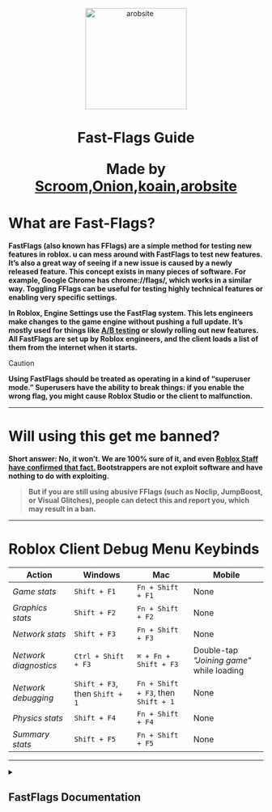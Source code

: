 
<p align="center">
<img src="https://cdn3.emoji.gg/emojis/602959-boobs.gif" alt="arobsite" height="200">
                                                                                                                                                                                                                                                                               </p>
<div align="center">
                                                                                                                                                                                                                                                                               <h1>
Fast-Flags Guide

Made by <a href="https://discord.com/users/1254472513199673347">Scroom</a>,<a href="https://discord.com/users/1104189426374033519">Onion</a>,<a href="https://discord.com/users/1344953953095258144">koain</a>,<a href="https://discord.com/users/1395141912339677186">arobsite</a>
                                                                                                                                                                                                                                                                               </h1>
                                                                                                                                                                                                                                                                              </div>

# What are Fast-Flags?
**FastFlags (also known has FFlags) are a simple method for testing new features in roblox. u can mess around with FastFlags to test new features. It’s also a great way of seeing if a new issue is caused by a newly released feature. This concept exists in many pieces of software. For example, Google Chrome has chrome://flags/, which works in a similar way. Toggling FFlags can be useful for testing highly technical features or enabling very specific settings.**

**In Roblox, Engine Settings use the FastFlag system. This lets engineers make changes to the game engine without pushing a full update. It’s mostly used for things like [A/B testing](https://wikipedia.org/wiki/A/B_testing) or slowly rolling out new features. All FastFlags are set up by Roblox engineers, and the client loads a list of them from the internet when it starts.**
> [!CAUTION]
> **Using FastFlags should be treated as operating in a kind of “superuser mode.” Superusers have the ability to break things: if you enable the wrong flag, you might cause Roblox Studio or the client to malfunction.**
---
# Will using this get me banned?
**Short answer: No, it won’t. We are 100% sure of it, and even [Roblox Staff have confirmed that fact.](https://devforum.roblox.com/t/welcoming-byfron-to-roblox/2018233/693?u=xtremeguy2256 ) Bootstrappers are not exploit software and have nothing to do with exploiting.**
> **But if you are still using abusive FFlags (such as Noclip, JumpBoost, or Visual Glitches), people can detect this and report you, which may result in a ban.**
---
# Roblox Client Debug Menu Keybinds
| **Action**             | **Windows**              | **Mac**                   | **Mobile**                                    |
|------------------------|--------------------------|---------------------------|-----------------------------------------------|
| *Game stats*           | `Shift + F1`             | `Fn + Shift + F1`         | None                                          |
| *Graphics stats*       | `Shift + F2`             | `Fn + Shift + F2`         | None                                          |
| *Network stats*        | `Shift + F3`             | `Fn + Shift + F3`         | None                                          |
| *Network diagnostics*  | `Ctrl + Shift + F3`      | `⌘ + Fn + Shift + F3`     | Double-tap *"Joining game"* while loading    |
| *Network debugging*    | `Shift + F3`, then `Shift + 1` | `Fn + Shift + F3`, then `Shift + 1` | None |
| *Physics stats*        | `Shift + F4`             | `Fn + Shift + F4`         | None                                          |
| *Summary stats*        | `Shift + F5`             | `Fn + Shift + F5`         | None                                          |
---

<details>
<summary><h2><strong>FastFlags Documentation</strong></h2></summary>
<h2>What sites/bot are available for finding Fast-Flags?</h2>

**[FVariables](https://raw.githubusercontent.com/MaximumADHD/Roblox-Client-Tracker/roblox/FVariables.txt) ~ A sorted list of fast variables, which are used by Roblox to toggle changes to the engine remotely on multiple platforms without having to redeploy the client**

**[Flemish FastFlags](https://discord.gg/UHfwyxjeya) ~ This bot brings together all the features in one place. Instead of using separate tools like FVariables, you can access and use every FastFlag-related function through simple commands**

---
<details>
<summary><h2>Fast-Flags Tips-Explanations</h2></summary>

> 1. Roblox is mainly a CPU based game.
> 2. You can find fastflags in the Roblox Dev Console Memory.
> 3. FLogDebugShowFlagState is 90% correct; it only turns 100% correct when you join a game.
> 4. Having overlays can actually harm FPS, so yes. `FFlagDebugDisplayFPS` can actually reduce FPS.
> 5. Disabling **all** `telemetry`, will not do anything in terms of performance. It will also cause visual and other bugs.
---
<details>
<summary><h2>Fast-Flags Bits</h2></summary>

**A "bit" is how much data can be processed. For example, 64 bit will process more data than a 32 bit.**

**There is only 3 types of bits in fastflags**

> **32 Bit - Maximum value is 2,147,483,647**
>
> **16 Bit - Maximum value is 32,767**
>
> **8 Bit - Maximum value is 255.**

**These maximum values all can be checked with flagstate. 8 bit fastflags are generally useless and have no use.**

---
<details>
<summary><h2>Fast-Flags Headers</h2></summary>

> 1. `_IXP` ~ Internet Exchange Point. Used in IP networking, allowing Internet Service Providers (ISPs) to exchange traffic between their networks.
> 2. `_Staged` ~ A replica of a production environment, often used for testing or staging purposes.
> 3. `_PlaceFilter` ~ A filter that restricts FastFlags to a specific experience (place). Useful for saving time when switching between different games.
> 4. `_DataCenterFilter` ~ Similar to _PlaceFilter, but applies to datacenter IDs. Mainly useful for RakNet-related FastFlags.
```
{ "DFFlagDebugPauseVoxelizer_PlaceFilter": "True;GameID",
"DFIntConnectionMTUSize_DataCenterFilter": "1472;DataCenterID" }
```
---
<details>
<summary><h2><strong>Fast-Flags Configuration Prefixes</strong></h2></summary>

---
### `DFFlag`
> **Dynamic Fast Flag**
> - **Type:** Boolean (`true/false`)
> - **Description:** A dynamic flag that can be modified during runtime. It automatically updates every 5 minutes, reflecting any changes made to it.

### `FFlag`
> **Fast Flag**
> - **Type:** Boolean (`true/false`)
> - **Description:** A static flag that is initialized once and does not change throughout the session. It remains constant until a new session begins.

### `FInt`
> **Fast Integer**
> - **Type:** Integer (`-2147483648` to `2147483647`)
> - **Description:** A static integer that is initialized once and remains unchanged throughout the session. It only updates when a new session starts.

### `DFInt`
> **Dynamic Fast Integer**
> - **Type:** Integer (`-2147483648` to `2147483647`)
> - **Description:** A dynamic integer that can be updated during runtime. It refreshes automatically every 5 minutes to reflect any changes.

### `FLog`
> **Fast Log**
> - **Type:** Boolean (`true/false`) or Integer (`-2147483648` to `2147483647`) or Byte (`Warning, Verbose, ect`)
> - **Description:** A static log variable that is initialized once and does not change until a new session. It remains constant until the session is reset.

### `DFLog`
> **Dynamic Fast Log**
> - **Type:** Boolean (`true/false`) or Integer (`-2147483648` to `2147483647`) or Byte (`Warning, Verbose, ect`)
> - **Description:** A dynamic log variable that can change during runtime. It automatically refreshes every 5 minutes to reflect any updates made.

### `FString`
> **Fast String**
> - **Type:** String (`text`)
> - **Description:** A static string variable that is initialized once and remains unchanged throughout the session. It does not update until a new session starts.

### `DFString`
> **Dynamic Fast String**
> - **Type:** String (`text`)
> - **Description:** A dynamic string that can be updated during runtime. It automatically updates every 5 minutes to reflect any changes made.

### `SFFlag`
> **Synchronized Fast Flag**
> **Type:** Boolean (`true/false`) or Integer (`-2147483648` to `2147483647`)
> **Description:** A synchronized flag variable that is loaded by the server and sent to the client. It ensures that the flag’s state is consistent across different clients. The flag's value is forced by the server and cannot be changed by the client (you).
---
<details>
<summary><h2><strong>Fast-Flags Acronyms</strong></h2></summary>

---
> # "A" Letter Acronym FastFlags
---
```
AR: Augmented Reality
AI: Artificial Intelligence

Avg: Average
Agg: Aggregate
ACK: Acknowledge
ABR: Adaptive Bitrate
ACS: Access Control System
AUM: Assets under management
ACE: Animation Curve-Clip Editor
ACR: Asset Content-Cache Resolver
AES: Advanced Encryption Standard
AMC: Automated Moderation Capture
ACP: Accelerated Collision Pipeline
API: Application Programming Interface
ATC: Asset Transaction Cache / Automatic TXT Capture

Auth: Authentication
ASAN: AddressSanitizer
ACCb: Access Control Callback
AABB: Axis-Aligned Bounding Box
APGS: Asynchronous Projected Gauss-Seidel
ASTC: Adaptive Scalable Texture Compression
AICO: Artificial Intelligence Code Completion-Assistant

Async: Asynchronous
Arg-Args: Argument(s)
Aniso: Anisotropic Filtering
```

---
> # "B" Letter Acronym FastFlags
---
```
BW: Bandwidth
BG: Backgroun
BC: Block Compression
BVH: Bounding Volume Hierarchy
BPS: Bytes-Bits Per Seconds
BFS: Breadth-First Search
BTID: Browser Tracking-Token ID
```
---
> # "C" Letter Acronym FastFlags
---
```
CN: China
CD: Compositor Debugger

CTA: Call to Action
CPP: C++ [C Plus Plus]
CFM: Custom Fonts Module
CLI: Client-Command Line Interface
CSG: Constructive Solid Geometry
CCD: Cyclic Coordinate Descent
CDN: Content Delivery Network
CJK: Chinese-Japanese-Korean
CPU: Central Processing Unit
CSV: Comma-Separated Values
CDC: Compressed Data Codec
CFL: Courant–Friedrichs–Lewy Condition

Cull: Culling
CFrame: Coordinate Frame
Calc: Calculation/Calculate
```
---
> # "D" Letter Acronym FastFlags
---
```
DB: Database
DC: Data Carrier
Diff: Difference
DPI: Dots per inch
DMP: DataModelPatch
DOF: Depth of Field
DNS: Domain Name System
DSP: Digital Signal Processing
DCR: Developer Console Rewrite
DRM: Digital Rights Management
DRS: Dynamic Resolution Scaling
DXT: DIrectX Texture Compression (S3TC)
Diq: Data Ingestion Quota / Delay-In-Queue
DCD: Data Carrier Detection-Decomposition / Dynamic CSG Decomposition
```
---
> # "E" Letter Acronym FastFlags
---
```
EXP: Experience
ELF: Event Logging Framework

Exec: Execute
Email: Electronic Mail
ESEI: Event Stream Edge Ingestion
```
---
> # "F" Letter Acronym FastFlags
---
```
FC: Fast Cluster
FV: FastVariables
FK: Forward Kinematics

FIB: Future Is Bright
FPS: Frames Per Second
FRM: Frame Rate Manager
FSM: Froxel-Forward Shading-Shadow Manager / Finite State Machine

Func: Function
Freq: Frequency
FTUX: First Time User Experience
```
---
> # "G" Letter Acronym FastFlags
---
```
GB: Gigabyte
GC: Garbage Collection / Game Content

GLC: Gui Layout Container
GPU: Graphics Processing Unit
Gma: Game Manager API / Google Mobile Ads
GJK: Gilbert–Johnson–Keerthi Distance Algorithm

glFT: GL Transmission Format
GUAC: Global User App Configuration
GUID: UUID - Globally / Universally Unique Identifier
```
---
> # "H" Letter Acronym FastFlags
---
```
HSR: Hidden Surface Removal
HDR: High Dynamic Range

HTTP: Hypertext Transfer Protocol
Hz/Hertz: Measurement For Frequency
HTTPS: Hypertext Transfer Protocol Secure
HACD: Hierarchical Approximate Convex Decomposition
```
---
> # "I" Letter Acronym FastFlags
---
```
IP: Internet Protocol
Iter(s): Iteration(s)
Ik: Inverse Kinematics
IG: Intel-Integrated-Immediate Graphics

IAP: In-App Purchase
Inc: Incoming / Income
IAS: Input Action System
ISA: Instance Class Name
IBL: Image-Based Lighting
IXP: Internet Exchange Point
iOS: iPhone Operating System
ISR: Interrupt Service Routine
IDE: Integrated Development Environment
```
---
> # "K" Letter Acronym FastFlags
---
```
KB: Kilobytes
KD: K-Dimensional
KBpS: Kilobytes Per Second

KFS: Key Frame Sequence
KTX: Khronos Texture
```
---
> # "L" Letter Acronym FastFlags
---
```
LT: Live Telemetry
LMKD: Low Memory Killer Daemon

LOD: Level of Detail
LSC: Lua Script Cache
LRU: Least Recently Used
LSP: Language Server Protocol
LMS: Log-Latency Measurement Service
LDL: Lower Diagonal Transpose [L: lower triangular matrix | D: diagonal matrix | L: transpose of L]
```
---
> # "M" Letter Acronym FastFlags
---
```
MB: Megabyte
ML: Machine Learning

Max: Maximum
Msg: Message
MIB: Mebibyte
Min: Minutes-Minimum
MPS: Market Place Service
MRS: Message Routing Service
MTU: Maximum Transition Unit
MRF: Multiple Replication Foci
MFT: Metrics-Memory-Monitoring Fault Telemetry
MRD: Metrics-Monitoring Report Data / Mega Replicator Data-Dictionary

Mutex: Mutual Exclusion
MMAP: Memory-Mapped File I/O
MS/MSec/Millis: Milliseconds
MacOS: Macintosh Operating System
MSAA: Multisampling Antialiasing
```
---
> # "N" Letter Acronym FastFlags
---
```
NS: Native Service / N Seconds
NLSM: Network Layer Statistics-State Monitor
NCNN: Neural Network Inference Framework

Num: Number
NAT: Network Address Translation
NOU: Number of Units-Network Ownership
NII: Network Interpolation-Integration / Natural-Language Input Inspection-Inference
```
---
> # "O" Letter Acronym FastFlags
---
```
OTA: Over-the-Air
OOM: Out Of Memory
OS: Operating System
OOP: Object Oriented Programming
```
---
> # "P" Letter Acronym FastFlags
---
```
PC: Personal Computer
PD: Physics Data [Proportional-Derivative]

Pkt: Packet
Ptr: Pointer
Pct: Percent
Par: Particle
PPJ: Price Per Job (?)
POC: Proof of Concept
PDP: Product Detail Page
PPP: Per-Particle Physics
PGS: Projected Gauss-Seidel
PBR: Physically Based Rendering
PMD: Packet Metadata Decoder / Part-Mesh Data
PVS: Potentially Visible Sets / Position–Velocity Solver

Poly: Polygon
Prio: Priority
Param: Parameter
Perf: Performance
Prot: Protocol-Protection
PCGDK: PC Gaming Development Kit
```
---
> # "R" Letter Acronym FastFlags
---
```
Rx: Receive
RN: Rotation Number
Roact: Rodux-Roblox UI Frameworks

Rbx: Roblox
Rcv: Receive
Rep: Replicator
RTT: Round-Trip Time
RTC: Real-Time Communication
RTL: Right-to-Left (Arabic TXT)
RSPV: Roblox Experience Event Prompt
RSS: Resident Set Size / Rich Site Summary
RCC: Remote Chat Channel / Roblox Cloud Compute
```
---
> # "S" Letter Acronym FastFlags
---
```
SJ: Stream Job
SM: Static Mesh
SN: Scale Number
SK: Skeletal-Skeleton Mesh

Snd: Send
Sec: Seconds
Sim: Simulation
STT: Speech-to-Text
SJT: Stream Job Time
SSL: Secure Sockets Layer
SDF: Signed Distance Field
Sat: Separating Axis Theorem
SSR: Screen Space Reflections
SDK: Software Development Kit
SFU: Selective Forwarding Unit
STR: Scene Tree Renderer / String

Stat: Statistics
SSAA: Supersampling Antialiasing
Sync: Synchronized-Synchronization
SIMD: Single Instruction Multiple Data
```
---
> # "T" Letter Acronym FastFlags
---
```
Tx: Transmit
Thou: Thousand-Thousandths
TN: Translation (Pyhics) Number
TC: Texture Compression / Team Create / Terms Compliance

TTS: Text-to-Speech
TCS: Text Chat Service
TAA: Temporal Anti-Aliasing
TLS: Transport Layer Security
TCP: Transmission Control Protocol
```
---
> # "U" Letter Acronym FastFlags
---
```
UX: User Experience
US-USec: Microseconds
UI: Screen UI or User Interface
UWP: Universal Windows Program
URL: Uniform Resource Locator
URE: Unreliable Remote Event
UDP: User Datagram Protocol
UGC: User-Generated Content
```
---
> # "V/W" Letter Acronym FastFlags
---
```
VK: Vulkan
WK: Webkit
WS: Web Socket
V[Number]: Version
VR: Virtual Reality
VM: Virtual Machine
VRAM: Video Random-Access Memory

Win: Windows
Var: Variable/Variant
WMD: Vocaloid Motion Data
VAD: Voice Activity Detection
VNG: Vietnamese-VinaGames [Vietnamese Company]
```
---
> # "J/Q/X/Y/Z" Letter Acronym FastFlags
---
```
Xbox: DirectX Box
XHR: XMLHttpRequest
QSG: Qt Scene Graph
JIT: Just-in-Time (Compilation)
JDI: Json Delta Interchange
QoS: Quality of Service
YUV: Y-Luma U,V-Chroma
```
---
